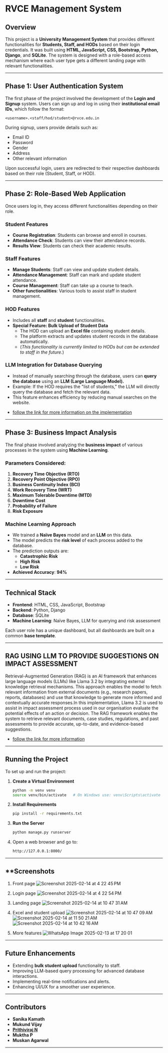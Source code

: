 # RVCE Management System

## Overview

This project is a **University Management System** that provides different functionalities for **Students, Staff, and HODs** based on their login credentials. It was built using **HTML, JavaScript, CSS, Bootstrap, Python, Django**, and **SQLite**. The system is designed with a role-based access mechanism where each user type gets a different landing page with relevant functionalities.

---

## **Phase 1: User Authentication System**

The first phase of the project involved the development of the **Login and Signup** system. Users can sign up and log in using their **institutional email IDs**, which follow the format:

`<username>.<staff/hod/student>@rvce.edu.in`

During signup, users provide details such as:

- Email ID
- Password
- Gender
- Address
- Other relevant information

Upon successful login, users are redirected to their respective dashboards based on their role (Student, Staff, or HOD).

---

## **Phase 2: Role-Based Web Application**

Once users log in, they access different functionalities depending on their role.

### **Student Features**

- **Course Registration**: Students can browse and enroll in courses.
- **Attendance Check**: Students can view their attendance records.
- **Results View**: Students can check their academic results.

### **Staff Features**

- **Manage Students**: Staff can view and update student details.
- **Attendance Management**: Staff can mark and update student attendance.
- **Course Management**: Staff can take up a course to teach.
- **Other functionalities**: Various tools to assist staff in student management.

### **HOD Features**

- Includes all **staff** and **student** functionalities.
- **Special Feature: Bulk Upload of Student Data**
  - The HOD can upload an **Excel file** containing student details.
  - The platform extracts and updates student records in the database automatically.
  - (*This functionality is currently limited to HODs but can be extended to staff in the future.*)

### **LLM Integration for Database Querying**

- Instead of manually searching through the database, users can **query the database** using an **LLM (Large Language Model).**
- Example: If the HOD requires the "list of students," the LLM will directly query the database and fetch the relevant data.
- This feature enhances efficiency by reducing manual searches on the website.
* [follow the link for more information on the implementation](https://github.com/Prithiviraj25/query_database_using_llm)

---

## **Phase 3: Business Impact Analysis**

The final phase involved analyzing the **business impact** of various processes in the system using **Machine Learning**.

### **Parameters Considered:**

1. **Recovery Time Objective (RTO)**
2. **Recovery Point Objective (RPO)**
3. **Business Continuity Index (BCI)**
4. **Work Recovery Time (WRT)**
5. **Maximum Tolerable Downtime (MTD)**
6. **Downtime Cost**
7. **Probability of Failure**
8. **Risk Exposure**

### **Machine Learning Approach**

- We trained a **Naïve Bayes** model and an **LLM** on this data.
- The model predicts the **risk level** of each process added to the database.
- The prediction outputs are:
  - **Catastrophic Risk**
  - **High Risk**
  - **Low Risk**
- **Achieved Accuracy**: **94%**

---

## **Technical Stack**

- **Frontend**: HTML, CSS, JavaScript, Bootstrap
- **Backend**: Python, Django
- **Database**: SQLite
- **Machine Learning**: Naïve Bayes, LLM for querying and risk assessment

Each user role has a unique dashboard, but all dashboards are built on a common **base template**.
***
## **RAG USING LLM TO PROVIDE SUGGESTIONS ON IMPACT ASSESSMENT**
Retrieval-Augmented Generation (RAG) is an AI framework that enhances large language models (LLMs) like Llama 3.2 by integrating external knowledge retrieval mechanisms. This approach enables the model to fetch relevant information from external documents (e.g., research papers, reports, databases) and use that knowledge to generate more informed and contextually accurate responses.In this implementation, Llama 3.2 is used to assist in impact assessment process used in our organisation evaluate the potential effects of an action or decision. The RAG framework enables the system to retrieve relevant documents, case studies, regulations, and past assessments to provide accurate, up-to-date, and evidence-based suggestions.
* [follow the link for more information](https://github.com/sanikaa-16/EY-codeathon-final/tree/main/codathon-phase3)

---

## **Running the Project**

To set up and run the project:

1. **Create a Virtual Environment**

   ```sh
   python -m venv venv
   source venv/bin/activate   # On Windows use: venv\Scripts\activate
   ```

2. **Install Requirements**

   ```sh
   pip install -r requirements.txt
   ```

3. **Run the Server**

   ```sh
   python manage.py runserver
   ```

4. Open a web browser and go to:

   ```sh
   http://127.0.0.1:8000/
   ```

---
## **Screenshots 
1. Front page
   ![Screenshot 2025-02-14 at 4 22 45 PM](https://github.com/user-attachments/assets/941e8a07-ffe1-4e97-980e-ccbdbdcd8357)
   
2. Login page
   ![Screenshot 2025-02-14 at 4 22 54 PM](https://github.com/user-attachments/assets/016092a2-c95e-4e85-9fa2-de5441006c88)

3. Landing page
   ![Screenshot 2025-02-14 at 10 47 31 AM](https://github.com/user-attachments/assets/3c2bbc5f-878e-4a2f-84f2-d7a831a198f4)

4. Excel and student upload
   ![Screenshot 2025-02-14 at 10 47 09 AM](https://github.com/user-attachments/assets/fe303d46-7c17-40f3-b726-5ba9a15e491a)
   ![Screenshot 2025-02-14 at 11 50 21 AM](https://github.com/user-attachments/assets/d8d501f1-3078-495d-9e30-6dc6b2cae7b1)
   ![Screenshot 2025-02-14 at 10 42 16 AM](https://github.com/user-attachments/assets/67964398-4a50-45f0-9d81-8b789c30a878)

5. More features
   ![WhatsApp Image 2025-02-13 at 17 20 01](https://github.com/user-attachments/assets/0fb92a1a-9883-40bb-863a-676688095a4b)


---
## **Future Enhancements**

- Extending **bulk student upload** functionality to staff.
- Improving LLM-based query processing for advanced database interactions.
- Implementing real-time notifications and alerts.
- Enhancing UI/UX for a smoother user experience.

---

## **Contributors**

- **Sanika Kamath**
- **Mukund Vijay**
- [**Prithiviraj N**](https://github.com/Prithiviraj25)
- **Muktha P**
- **Muskan Agarwal**

---

